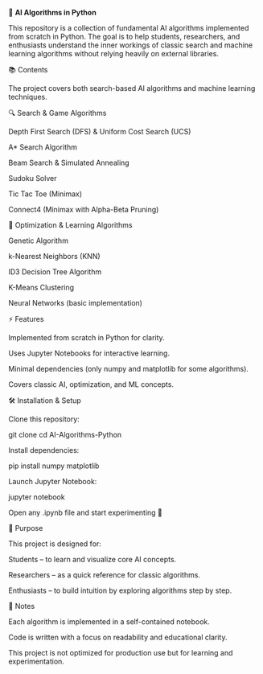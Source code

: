 🤖 ****AI Algorithms in Python****

This repository is a collection of fundamental AI algorithms implemented from scratch in Python.
The goal is to help students, researchers, and enthusiasts understand the inner workings of classic search and machine learning algorithms without relying heavily on external libraries.

📚 Contents

The project covers both search-based AI algorithms and machine learning techniques.

🔍 Search & Game Algorithms

Depth First Search (DFS) & Uniform Cost Search (UCS)

A* Search Algorithm

Beam Search & Simulated Annealing

Sudoku Solver

Tic Tac Toe (Minimax)

Connect4 (Minimax with Alpha-Beta Pruning)

🧬 Optimization & Learning Algorithms

Genetic Algorithm

k-Nearest Neighbors (KNN)

ID3 Decision Tree Algorithm

K-Means Clustering

Neural Networks (basic implementation)

⚡ Features

Implemented from scratch in Python for clarity.

Uses Jupyter Notebooks for interactive learning.

Minimal dependencies (only numpy and matplotlib for some algorithms).

Covers classic AI, optimization, and ML concepts.

🛠 Installation & Setup

Clone this repository:

git clone <repo-url>
cd AI-Algorithms-Python


Install dependencies:

pip install numpy matplotlib


Launch Jupyter Notebook:

jupyter notebook


Open any .ipynb file and start experimenting 🚀

🎯 Purpose

This project is designed for:

Students – to learn and visualize core AI concepts.

Researchers – as a quick reference for classic algorithms.

Enthusiasts – to build intuition by exploring algorithms step by step.

📌 Notes

Each algorithm is implemented in a self-contained notebook.

Code is written with a focus on readability and educational clarity.

This project is not optimized for production use but for learning and experimentation.

